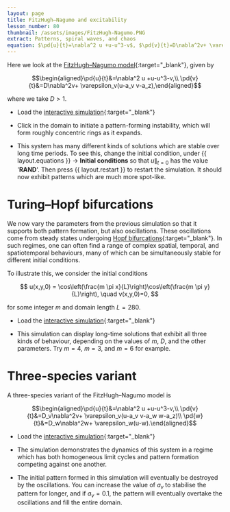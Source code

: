 ```yaml
---
layout: page
title: FitzHugh–Nagumo and excitability
lesson_number: 80
thumbnail: /assets/images/FitzHugh-Nagumo.PNG
extract: Patterns, spiral waves, and chaos
equation: $\pd{u}{t}=\nabla^2 u +u-u^3-v$, $\pd{v}{t}=D\nabla^2v+ \varepsilon_v(u-a_v v-a_z)$
---
```

Here we look at the  [FitzHugh–Nagumo model](https://en.wikipedia.org/wiki/FitzHugh%E2%80%93Nagumo_model){:target="_blank"}, given by 

$$\begin{aligned}\pd{u}{t}&=\nabla^2 u +u-u^3-v,\\ \pd{v}{t}&=D\nabla^2v+ \varepsilon_v(u-a_v v-a_z),\end{aligned}$$

where we take $D>1$.

* Load the [interactive simulation](/sim/?preset=FitzHugh-Nagumo){:target="_blank"} 

* Click in the domain to initiate a pattern-forming instability, which will form roughly concentric rings as it expands.

* This system has many different kinds of solutions which are stable over long time periods. To see this, change the initial condition, under <span class='click_sequence'>{{ layout.equations }} → **Initial conditions**</span> so that $u\|_{t=0}$ has the value '**RAND**'.  Then press {{ layout.restart }} to restart the simulation. It should now exhibit patterns which are much more spot-like.

# Turing–Hopf bifurcations

We now vary the parameters from the previous simulation so that it supports both pattern formation, but also oscillations. These oscillations come from steady states undergoing [Hopf bifurcations](https://en.wikipedia.org/wiki/Hopf_bifurcation){:target="_blank"}. In such regimes, one can often find a range of complex spatial, temporal, and spatiotemporal behaviours, many of which can be simultaneously stable for different initial conditions. 

To illustrate this, we consider the initial conditions

$$
u(x,y,0) = \cos\left(\frac{m \pi x}{L}\right)\cos\left(\frac{m \pi y}{L}\right), \quad v(x,y,0)=0,
$$

for some integer $m$ and domain length $L=280$. 

* Load the [interactive simulation](/sim/?preset=FitzHugh-Nagumo-Hopf){:target="_blank"}

* This simulation can display long-time solutions that exhibit all three kinds of behaviour, depending on the values of $m$, $D$, and the other parameters. Try $m=4$, $m=3$, and $m=6$ for example.

# Three-species variant

A three-species variant of the FitzHugh–Nagumo model is 

$$\begin{aligned}\pd{u}{t}&=\nabla^2 u +u-u^3-v,\\ \pd{v}{t}&=D_v\nabla^2v+ \varepsilon_v(u-a_v v-a_w w-a_z)\\ \pd{w}{t}&=D_w\nabla^2w+ \varepsilon_w(u-w).\end{aligned}$$

* Load the [interactive simulation](/sim/?preset=FitzHugh-Nagumo-3){:target="_blank"} 

* The simulation demonstrates the dynamics of this system in a regime which has both homogeneous limit cycles and pattern formation competing against one another.

* The initial pattern formed in this simulation will eventually be destroyed by the oscillations. You can increase the value of $a_v$ to stabilise the pattern for longer, and if $a_v=0.1$, the pattern will eventually overtake the oscillations and fill the entire domain.
